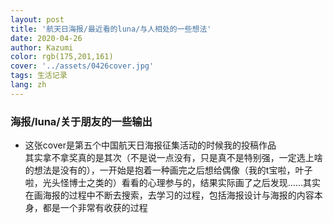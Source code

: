 ```yaml
---
layout: post
title: '航天日海报/最近看的luna/与人相处的一些想法'
date: 2020-04-26
author: Kazumi
color: rgb(175,201,161)
cover: '../assets/0426cover.jpg'
tags: 生活记录
lang: zh
---
```




### 海报/luna/关于朋友的一些输出

- 这张cover是第五个中国航天日海报征集活动的时候我的投稿作品<br>
其实拿不拿奖真的是其次（不是说一点没有，只是真不是特别强，一定选上啥的想法是没有的），一开始是抱着一种画完之后想给偶像（我的t宝啦，叶子啦，光头怪博士之类的）看看的心理参与的，结果实际画了之后发现……其实在画海报的过程中不断去搜索，去学习的过程，包括海报设计与海报的内容本身，都是一个非常有收获的过程<br>
